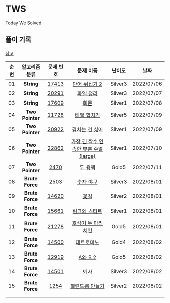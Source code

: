 # TWS
Today We Solved

## 풀이 기록
[참고](https://github.com/tony9402/baekjoon)

| 순번 |  알고리즘 분류  |                          문제 번호                           |                          문제 이름                           | 난이도  |    날짜    |
| :--: | :-------------: | :----------------------------------------------------------: | :----------------------------------------------------------: | :-----: | :--------: |
|  01  |   **String**    | <a href="https://www.acmicpc.net/problem/17413" target="_blank">17413</a> | <a href="https://www.acmicpc.net/problem/17413" target="_blank">단어 뒤집기 2</a> | Silver3 | 2022/07/06 |
|  02  |   **String**    | <a href="https://www.acmicpc.net/problem/20291" target="_blank">20291</a> | <a href="https://www.acmicpc.net/problem/20291" target="_blank">파일 정리</a> | Silver3 | 2022/07/07 |
|  03  |   **String**    | <a href="https://www.acmicpc.net/problem/17609" target="_blank">17609</a> | <a href="https://www.acmicpc.net/problem/17609" target="_blank">회문</a> | Silver1 | 2022/07/08 |
|  04  | **Two Pointer** | <a href="https://www.acmicpc.net/problem/11728" target="_blank">11728</a> | <a href="https://www.acmicpc.net/problem/11728" target="_blank">배열 합치기</a> | Silver5 | 2022/07/09 |
|  05  | **Two Pointer** | <a href="https://www.acmicpc.net/problem/20922" target="_blank">20922</a> | <a href="https://www.acmicpc.net/problem/20922" target="_blank">겹치는 건 싫어</a> | Silver1 | 2022/07/09 |
|  06  | **Two Pointer** | <a href="https://www.acmicpc.net/problem/22862" target="_blank">22862</a> | <a href="https://www.acmicpc.net/problem/22862" target="_blank">[가장 긴 짝수 연속한 부분 수열 (large)](https://www.acmicpc.net/problem/22862)</a> | Silver1 | 2022/07/10 |
|  07  | **Two Pointer** | <a href="https://www.acmicpc.net/problem/2470" target="_blank">2470</a> | <a href="https://www.acmicpc.net/problem/2470" target="_blank">[두 용액](https://www.acmicpc.net/problem/2470)</a> |  Gold5  | 2022/07/11 |
|  08  | **Brute Force** | <a href="https://www.acmicpc.net/problem/2503" target="_blank">2503</a> | <a href="https://www.acmicpc.net/problem/2503" target="_blank">[숫자 야구](https://www.acmicpc.net/problem/2503)</a> | Silver3 | 2022/08/01 |
|  09  | **Brute Force** | <a href="https://www.acmicpc.net/problem/14620" target="_blank">14620</a> | <a href="https://www.acmicpc.net/problem/14620" target="_blank">[꽃길](https://www.acmicpc.net/problem/14620)</a> | Silver2 | 2022/08/01 |
|  10  | **Brute Force** | <a href="https://www.acmicpc.net/problem/15661" target="_blank">15661</a> | <a href="https://www.acmicpc.net/problem/15661" target="_blank">[링크와 스타트](https://www.acmicpc.net/problem/15661)</a> | Silver1 | 2022/08/01 |
|  11  | **Brute Force** | <a href="https://www.acmicpc.net/problem/21278" target="_blank">21278</a> | <a href="https://www.acmicpc.net/problem/21278" target="_blank">[호석이 두 마리 치킨](https://www.acmicpc.net/problem/21278)</a> |  Gold5  | 2022/08/01 |
|  12  | **Brute Force** | <a href="https://www.acmicpc.net/problem/14500" target="_blank">14500</a> | <a href="https://www.acmicpc.net/problem/14500" target="_blank">[테트로미노](https://www.acmicpc.net/problem/14500)</a> |  Gold4  | 2022/08/02 |
|  13  | **Brute Force** | <a href="https://www.acmicpc.net/problem/12919" target="_blank">12919</a> | <a href="https://www.acmicpc.net/problem/12919" target="_blank">[A와 B 2](https://www.acmicpc.net/problem/12919)</a> |  Gold5  | 2022/08/02 |
|  14  | **Brute Force** | <a href="https://www.acmicpc.net/problem/14501" target="_blank">14501</a> | <a href="https://www.acmicpc.net/problem/14501" target="_blank">[퇴사](https://www.acmicpc.net/problem/14501)</a> | Silver3 | 2022/08/02 |
|  15  | **Brute Force** | <a href="https://www.acmicpc.net/problem/1254" target="_blank">1254</a> | <a href="https://www.acmicpc.net/problem/1254" target="_blank">[팰린드롬 만들기](https://www.acmicpc.net/problem/1254)</a> | Silver2 | 2022/08/02 |
|      |                 |                                                              |                                                              |         |            |
|      |                 |                                                              |                                                              |         |            |

